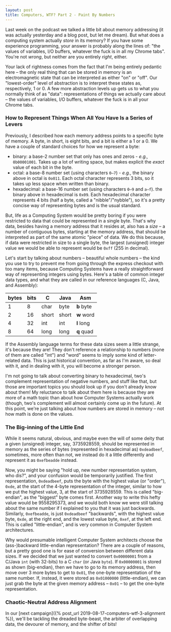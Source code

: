 ```yaml
---
layout: post
title: Computers, WTF? Part 2 - Paint By Numbers
---
```

Last week on the podcast we talked a little bit about memory addressing (it 
was actually yesterday and a blog post, but let me dream). But what does a 
computing system actually *store* in its memory? If you have some experience 
programming, your answer is probably along the lines of: "the values of 
variables, I/O buffers, whatever the fuck is in all my Chrome tabs". You're 
not *wrong*, but neither are you entirely *right*, either.

Your lack of rightness comes from the fact that I'm being entirely pedantic 
here – the only real thing that can be stored in memory is an electromagnetic 
state that can be interpreted as either "on" or "off". Our "lowest-order" 
level of abstraction is to interpret these states as, respectively, 1 or 0. A 
few more abstraction levels up gets us to what you normally think of as 
"data": representations of things we actually care about – the values of 
variables, I/O buffers, whatever the fuck is in all your Chrome tabs.

### How to Represent Things When All You Have Is a Series of Levers
Previously, I described how each memory address points to a specific byte of 
memory. A byte, in short, is eight bits, and a bit is either a 1 or a 0. We 
have a couple of standard choices for how we represent a byte:

  * binary: a base-2 number set that only has ones and zeros - *e.g.,* 
    `0b00001001`. Takes up a lot of writing space, but makes explicit the 
    *exact* value of each bit in the byte.
  * octal: a base-8 number set (using characters `0–7`) - *e.g.,* the binary 
    above in octal is `0o011`. Each octal character represents 3 bits, so it 
    takes up less space when written than binary.
  * hexadecimal: a base-16 number set (using characters `0–9` and `a–f`). the 
    binary above in hexadecimal is `0x09`. Each hexadecimal character 
    represents 4 bits (half a byte, called a "nibble"/"nybble"), so it's a 
    pretty concise way of representing bytes and is the usual standard.

But, life as a Computing System would be pretty boring if you were restricted 
to data that could be represented in a single byte. That's why data, besides 
having a memory address that it resides at, also has a *size* – a number of 
contiguous bytes, starting at the memory address, that should be interpreted as 
part of the same atomic "piece" of data. We do this because, if data were 
restricted in size to a single byte, the largest (unsigned) integer value we 
would be able to represent would be `0xff` (255 in decimal).

Let's start by talking about numbers – beautiful whole numbers – the kind you 
use to try to prevent me from going through the express checkout with too many 
items, because Computing Systems have a really straightforward way of 
representing integers using bytes. Here's a table of common integer data types, 
and what they are called in our reference languages (C, Java, and Assembly):

<table class="post-table">
  <thead>
    <tr>
      <th>bytes</th>
      <th>bits</th>
      <th>C</th>
      <th>Java</th>
      <th>Asm</th>
    </tr>
  </thead>
  <tbody>
    <tr>
      <td>1</td>
      <td>8</td>
      <td>char</td>
      <td>byte</td>
      <td><strong>b</strong> byte</td>
    </tr>
    <tr>
      <td>2</td>
      <td>16</td>
      <td>short</td>
      <td>short</td>
      <td><strong>w</strong> word</td>
    </tr>
    <tr>
      <td>4</td>
      <td>32</td>
      <td>int</td>
      <td>int</td>
      <td><strong>l</strong> long</td>
    </tr>
    <tr>
      <td>8</td>
      <td>64</td>
      <td>long</td>
      <td>long</td>
      <td><strong>q</strong> quad</td>
    </tr>
  </tbody>
</table>

If the Assembly language terms for these data sizes seem a little strange, it's 
because they are! They don't reference a relationship to numbers (none of 
them are called "int") and "word" seems to imply some kind of letter-related 
data. This is just historical convention, as far as I'm aware, so deal with it, 
and in dealing with it, you will become a stronger person.

I'm not going to talk about converting binary to hexadecimal, two's complement 
representation of negative numbers, and stuff like that, but those are 
important topics you should look up if you don't already know about them! My 
reluctance to talk about them here is because they are more of a math topic 
than about how Computer Systems actually work (though, two's complement will 
almost certainly come up in the future). At this point, we're just talking 
about how numbers are stored in memory – not how math is done on the values.

### The Big-inning of the Little End
While it seems natural, obvious, and maybe even the will of some deity that a 
given (unsigned) integer, say, 3735928559, should be represented in memory as 
the series of bytes (represented in hexadecimal as) `0xdeadbeef`, sometimes, 
more often than not, we instead do it a little differently and represent it as 
`0xefbeadde` instead.

Now, you might be saying "hold up, new number representation system, who 
dis?", and your confusion would be temporarily justified. The first 
representation, `0xdeadbeef`, puts the byte with the highest value (or 
"order"), `0xde`, at the start of the 4-byte representation of the integer, 
similar to how we put the highest value, 3, at the start of 3735928559. This 
is called "big-endian", as the "biggest" byte comes first. Another way to write 
this hefty value would be 9558295373, and we would both know we were still 
talking about the same number if I explained to you that it was just backwards. 
Similarly, `0xefbeadde`, is just `0xdeadbeef` "backwards", with the highest 
value byte, `0xde`, at the right end, and the lowest value byte, `0xef`, at 
the left end. This is called "little-endian", and is very common in Computer 
System architectures.

Why would presumable intelligent Computer System architects choose the 
(ass-)backward little-endian representation? There are a couple of reasons, 
but a pretty good one is for ease of conversion between different data sizes. 
If we decided that we just wanted to convert `0x00000001` from a C/Java `int` 
(with 32-bits) to a C `char` (or Java `byte`). If `0x00000001` is stored as 
shown (big-endian), then we have to go to its memory address, then move over 3 
more bytes to get to `0x01`, the one-byte representation of the same number. 
If, instead, it were stored as `0x01000000` (little-endian), we can just grab 
the byte at the given memory address – `0x01` – to get the one-byte 
representation.

### Chaotic-Neutral Address Alignment
In our [next campaign]({% post_url 2019-08-17-computers-wtf-3-alignment %}), 
we'll be tackling the dreaded byte-beast, the arbiter of overlapping data, the 
devourer of memory, and the shifter of bits!

